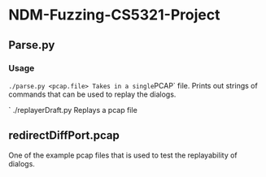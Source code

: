 # NDM-Fuzzing-CS5321-Project

## Parse.py 
### Usage
` ./parse.py <pcap.file>
Takes in a single `PCAP` file.
Prints out strings of commands that can be used to replay the dialogs.

` ./replayerDraft.py
Replays a pcap file

## redirectDiffPort.pcap
One of the example pcap files that is used to test the replayability of dialogs.
